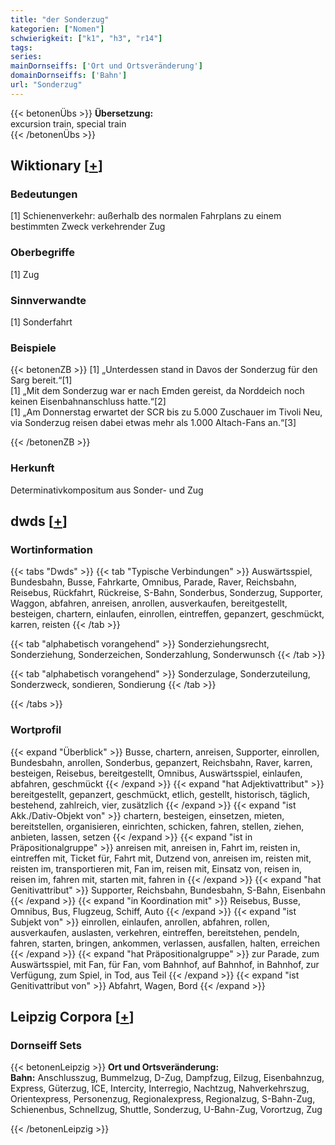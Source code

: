 ```yaml
---
title: "der Sonderzug"
kategorien: ["Nomen"]
schwierigkeit: ["k1", "h3", "r14"]
tags:
series:
mainDornseiffs: ['Ort und Ortsveränderung']
domainDornseiffs: ['Bahn']
url: "Sonderzug"
---
```


{{< betonenÜbs >}}
**Übersetzung:**  
excursion train, special  train  
{{< /betonenÜbs >}}

## Wiktionary [[+](https://de.wiktionary.org/wiki/Sonderzug)]

### Bedeutungen
[1] Schienenverkehr: außerhalb des normalen Fahrplans zu einem bestimmten Zweck verkehrender Zug  

### Oberbegriffe
[1] Zug  

### Sinnverwandte
[1] Sonderfahrt  

### Beispiele
{{< betonenZB >}}
[1] „Unterdessen stand in Davos der Sonderzug für den Sarg bereit.“[1]  
[1] „Mit dem Sonderzug war er nach Emden gereist, da Norddeich noch keinen Eisenbahnanschluss hatte.“[2]  
[1] „Am Donnerstag erwartet der SCR bis zu 5.000 Zuschauer im Tivoli Neu, via Sonderzug reisen dabei etwas mehr als 1.000 Altach-Fans an.“[3]  

{{< /betonenZB >}}
### Herkunft
Determinativkompositum aus Sonder- und Zug  



## dwds [[+](https://www.dwds.de/wb/Sonderzug)]

### Wortinformation
{{< tabs "Dwds" >}}
{{< tab "Typische Verbindungen" >}}
Auswärtsspiel, Bundesbahn, Busse, Fahrkarte, Omnibus, Parade, Raver, Reichsbahn, Reisebus, Rückfahrt, Rückreise, S-Bahn, Sonderbus, Sonderzug, Supporter, Waggon, abfahren, anreisen, anrollen, ausverkaufen, bereitgestellt, besteigen, chartern, einlaufen, einrollen, eintreffen, gepanzert, geschmückt, karren, reisten
{{< /tab >}}

{{< tab "alphabetisch vorangehend" >}}
Sonderziehungsrecht, Sonderziehung, Sonderzeichen, Sonderzahlung, Sonderwunsch
{{< /tab >}}

{{< tab "alphabetisch vorangehend" >}}
Sonderzulage, Sonderzuteilung, Sonderzweck, sondieren, Sondierung
{{< /tab >}}

{{< /tabs >}}

### Wortprofil
{{< expand "Überblick" >}} Busse, chartern, anreisen, Supporter, einrollen, Bundesbahn, anrollen, Sonderbus, gepanzert, Reichsbahn, Raver, karren, besteigen, Reisebus, bereitgestellt, Omnibus, Auswärtsspiel, einlaufen, abfahren, geschmückt {{< /expand >}}
{{< expand "hat Adjektivattribut" >}} bereitgestellt, gepanzert, geschmückt, etlich, gestellt, historisch, täglich, bestehend, zahlreich, vier, zusätzlich {{< /expand >}}
{{< expand "ist Akk./Dativ-Objekt von" >}} chartern, besteigen, einsetzen, mieten, bereitstellen, organisieren, einrichten, schicken, fahren, stellen, ziehen, anbieten, lassen, setzen {{< /expand >}}
{{< expand "ist in Präpositionalgruppe" >}} anreisen mit, anreisen in, Fahrt im, reisten in, eintreffen mit, Ticket für, Fahrt mit, Dutzend von, anreisen im, reisten mit, reisten im, transportieren mit, Fan im, reisen mit, Einsatz von, reisen in, reisen im, fahren mit, starten mit, fahren in {{< /expand >}}
{{< expand "hat Genitivattribut" >}} Supporter, Reichsbahn, Bundesbahn, S-Bahn, Eisenbahn {{< /expand >}}
{{< expand "in Koordination mit" >}} Reisebus, Busse, Omnibus, Bus, Flugzeug, Schiff, Auto {{< /expand >}}
{{< expand "ist Subjekt von" >}} einrollen, einlaufen, anrollen, abfahren, rollen, ausverkaufen, auslasten, verkehren, eintreffen, bereitstehen, pendeln, fahren, starten, bringen, ankommen, verlassen, ausfallen, halten, erreichen {{< /expand >}}
{{< expand "hat Präpositionalgruppe" >}} zur Parade, zum Auswärtsspiel, mit Fan, für Fan, vom Bahnhof, auf Bahnhof, in Bahnhof, zur Verfügung, zum Spiel, in Tod, aus Teil {{< /expand >}}
{{< expand "ist Genitivattribut von" >}} Abfahrt, Wagen, Bord {{< /expand >}}

## Leipzig Corpora [[+](https://corpora.uni-leipzig.de/en/res?word=Sonderzug&corpusId=deu_newscrawl-public_2018)]

### Dornseiff Sets
{{< betonenLeipzig >}}
**Ort und Ortsveränderung:**  
**Bahn:** Anschlusszug, Bummelzug, D-Zug, Dampfzug, Eilzug, Eisenbahnzug, Express, Güterzug, ICE, Intercity, Interregio, Nachtzug, Nahverkehrszug, Orientexpress, Personenzug, Regionalexpress, Regionalzug, S-Bahn-Zug, Schienenbus, Schnellzug, Shuttle, Sonderzug, U-Bahn-Zug, Vorortzug, Zug  

{{< /betonenLeipzig >}}
